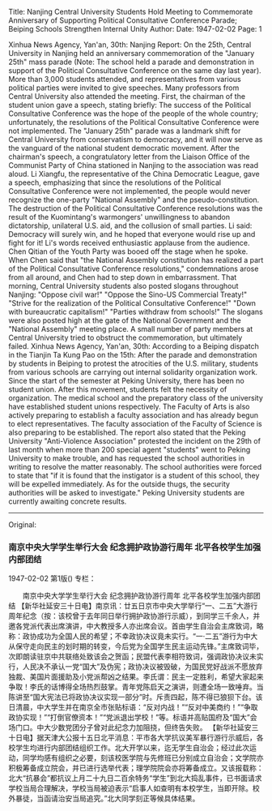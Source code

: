 Title: Nanjing Central University Students Hold Meeting to Commemorate Anniversary of Supporting Political Consultative Conference Parade; Beiping Schools Strengthen Internal Unity
Author:
Date: 1947-02-02
Page: 1

Xinhua News Agency, Yan'an, 30th: Nanjing Report: On the 25th, Central University in Nanjing held an anniversary commemoration of the "January 25th" mass parade (Note: The school held a parade and demonstration in support of the Political Consultative Conference on the same day last year). More than 3,000 students attended, and representatives from various political parties were invited to give speeches. Many professors from Central University also attended the meeting. First, the chairman of the student union gave a speech, stating briefly: The success of the Political Consultative Conference was the hope of the people of the whole country; unfortunately, the resolutions of the Political Consultative Conference were not implemented. The "January 25th" parade was a landmark shift for Central University from conservatism to democracy, and it will now serve as the vanguard of the national student democratic movement. After the chairman's speech, a congratulatory letter from the Liaison Office of the Communist Party of China stationed in Nanjing to the association was read aloud. Li Xiangfu, the representative of the China Democratic League, gave a speech, emphasizing that since the resolutions of the Political Consultative Conference were not implemented, the people would never recognize the one-party "National Assembly" and the pseudo-constitution. The destruction of the Political Consultative Conference resolutions was the result of the Kuomintang's warmongers' unwillingness to abandon dictatorship, unilateral U.S. aid, and the collusion of small parties. Li said: Democracy will surely win, and he hoped that everyone would rise up and fight for it! Li's words received enthusiastic applause from the audience. Chen Qitian of the Youth Party was booed off the stage when he spoke. When Chen said that "the National Assembly constitution has realized a part of the Political Consultative Conference resolutions," condemnations arose from all around, and Chen had to step down in embarrassment. That morning, Central University students also posted slogans throughout Nanjing: "Oppose civil war!" "Oppose the Sino-US Commercial Treaty!" "Strive for the realization of the Political Consultative Conference!" "Down with bureaucratic capitalism!" "Parties withdraw from schools!" The slogans were also posted high at the gate of the National Government and the "National Assembly" meeting place. A small number of party members at Central University tried to obstruct the commemoration, but ultimately failed.
    Xinhua News Agency, Yan'an, 30th: According to a Beiping dispatch in the Tianjin Ta Kung Pao on the 15th: After the parade and demonstration by students in Beiping to protest the atrocities of the U.S. military, students from various schools are carrying out internal solidarity organization work. Since the start of the semester at Peking University, there has been no student union. After this movement, students felt the necessity of organization. The medical school and the preparatory class of the university have established student unions respectively. The Faculty of Arts is also actively preparing to establish a faculty association and has already begun to elect representatives. The faculty association of the Faculty of Science is also preparing to be established. The report also stated that the Peking University "Anti-Violence Association" protested the incident on the 29th of last month when more than 200 special agent "students" went to Peking University to make trouble, and has requested the school authorities in writing to resolve the matter reasonably. The school authorities were forced to state that "if it is found that the instigator is a student of this school, they will be expelled immediately. As for the outside thugs, the security authorities will be asked to investigate." Peking University students are currently awaiting concrete results.



<hr /> 

Original: 


### 南京中央大学学生举行大会  纪念拥护政协游行周年  北平各校学生加强内部团结

1947-02-02
第1版()
专栏：

　　南京中央大学学生举行大会
    纪念拥护政协游行周年
    北平各校学生加强内部团结
    【新华社延安三十日电】南京讯：廿五日京市中央大学举行“一、二五”大游行周年纪念（按：该校曾于去年同日举行拥护政协游行示威），到同学三千余人，并邀各党派代表出席演讲，中大教授多人亦出席会议。首由学生自治会主席致词，略称：政协成功为全国人民的希望；不幸政协决议竟未实行。“一·二五”游行为中大从保守走向民主的划时期的转变，今后党为全国学生民主运动先锋。”主席致词毕，次即朗读驻京中共联络处致该会之贺函；民盟代表李相符致词，强调政协决议未实行，人民决不承认一党“国大”及伪宪；政协决议被毁破，为国民党好战派不愿放弃独裁、美国片面援助及小党派帮凶之结果。李氏谓：民主一定胜利，希望大家起来争取！李氏的话博得全场热烈鼓掌。青年党陈启天之演讲，则遭全场一致唾弃。当陈讲至“国大宪法已将政协决议实现一部分”时。斥责四起，陈不得已狼狈下台。该日清晨，中大学生并在南京全市张贴标语：“反对内战！”“反对中美商约！”“争取政协实现！”“打倒官僚资本！”“党派退出学校！”等。标语并高贴国府及“国大”会场门口。中大少数党团分子曾对此纪念力加阻挠，但终告失败。
    【新华社延安三十日电】据天津大公报十五日北平消息：平市各大学抗议美军暴行游行示威后，各校学生均进行内部团结组织工作。北大开学以来，迄无学生自治会；经过此次运动，同学均感有组织之必要，刻该校医学院与先修班已分别成立自治会；文学院亦积极筹备成立院会，并已进行选举代表；理学院院会亦将筹备成立。又该报载称：北大“抗暴会”都抗议上月二十九日二百余特务“学生”到北大捣乱事件，已书面请求学校当局合理解决，学校当局被迫表示“启事人如查明有本校学生，当即开除。校外暴徒，当函请治安当局追究。”北大同学刻正等候具体结果。
